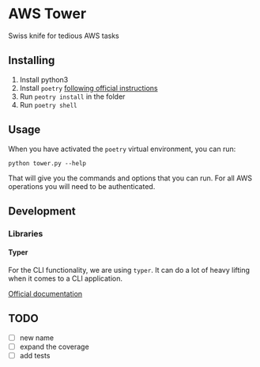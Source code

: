 # AWS Tower

Swiss knife for tedious AWS tasks

## Installing

1. Install python3
2. Install `poetry` [following official instructions](https://python-poetry.org/docs/master/#installing-with-the-official-installer)
3. Run `peotry install` in the folder
4. Run `poetry shell`

## Usage

When you have activated the `poetry` virtual environment, you can run:

```shell
python tower.py --help
```

That will give you the commands and options that you can run. For all AWS operations you will need to be authenticated.

## Development

### Libraries

#### Typer

For the CLI functionality, we are using `typer`. It can do a lot of heavy lifting when it comes to a CLI application.

[Official documentation](https://typer.tiangolo.com/)


## TODO
- [ ] new name
- [ ] expand the coverage
- [ ] add tests